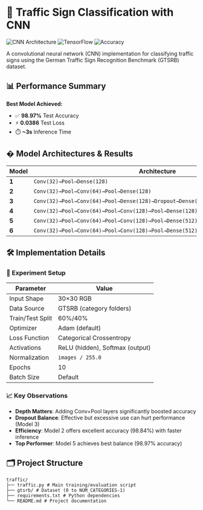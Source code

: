 # 🚦 Traffic Sign Classification with CNN

![CNN Architecture](https://img.shields.io/badge/Architecture-CNN-blue) 
![TensorFlow](https://img.shields.io/badge/Framework-TensorFlow%2FKeras-orange)
![Accuracy](https://img.shields.io/badge/Best_Accuracy-98.97%25-brightgreen)

A convolutional neural network (CNN) implementation for classifying traffic signs using the German Traffic Sign Recognition Benchmark (GTSRB) dataset.

## 📊 Performance Summary

**Best Model Achieved:**
- ✅ **98.97%** Test Accuracy
- ⚡ **0.0386** Test Loss 
- ⏱️ **~3s** Inference Time

## � Model Architectures & Results

| Model | Architecture | Dropout | Accuracy | Loss | Inference |
|-------|--------------|---------|----------|------|-----------|
| **1** | `Conv(32)→Pool→Dense(128)` | Yes | 97.02% | 0.1261 | ~2s |
| **2** | `Conv(32)→Pool→Conv(64)→Pool→Dense(128)` | Yes | 98.84% | 0.0555 | ~2s |
| **3** | `Conv(32)→Pool→Conv(64)→Pool→Dense(128)→Dropout→Dense(128)→Dropout` | Yes | 97.30% | 0.1289 | ~2s |
| **4** | `Conv(32)→Pool→Conv(64)→Pool→Conv(128)→Pool→Dense(128)→Dropout` | Yes | 98.86% | 0.0466 | ~3s |
| **5** | `Conv(32)→Pool→Conv(64)→Pool→Conv(128)→Pool→Dense(512)→Dropout` | Yes | **98.97%** | **0.0386** | ~3s |
| **6** | `Conv(32)→Pool→Conv(64)→Pool→Conv(128)→Pool→Dense(512)→Dropout→Dense(256)→Dropout` | Yes | 98.12% | 0.0765 | ~3s |

## 🛠 Implementation Details

### 🧪 Experiment Setup
| Parameter | Value |
|-----------|-------|
| Input Shape | 30×30 RGB |
| Data Source | GTSRB (category folders) |
| Train/Test Split | 60%/40% |
| Optimizer | Adam (default) |
| Loss Function | Categorical Crossentropy |
| Activations | ReLU (hidden), Softmax (output) |
| Normalization | `images / 255.0` |
| Epochs | 10 |
| Batch Size | Default |

### 📈 Key Observations
- **Depth Matters**: Adding Conv+Pool layers significantly boosted accuracy
- **Dropout Balance**: Effective but excessive use can hurt performance (Model 3)
- **Efficiency**: Model 2 offers excellent accuracy (98.84%) with faster inference
- **Top Performer**: Model 5 achieves best balance (98.97% accuracy)

## 🗂 Project Structure
```
traffic/
├── traffic.py # Main training/evaluation script
├── gtsrb/ # Dataset (0 to NUM_CATEGORIES-1)
├── requirements.txt # Python dependencies
└── README.md # Project documentation
```